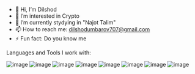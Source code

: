 - 👋 Hi, I’m Dilshod
- 👀 I’m interested in Crypto
- 🌱 I’m currently stydying in "Najot Talim"
- 📫 How to reach me: dilshodumbarov707@gmail.com
- ⚡️ Fun fact: Do you know me

Languages and Tools I work with:

![image](https://camo.githubusercontent.com/20fa323d9dfd4ae88fc654a5eb406e0d13bfd3d00a966c62c25347bda3e4e89d/68747470733a2f2f696d672e736869656c64732e696f2f62616467652f2d48544d4c352d6630363532393f7374796c653d666c6174266c6f676f3d68746d6c35266c6f676f436f6c6f723d7768697465
)
![image](https://camo.githubusercontent.com/c867180d511cdd87dbfab7b88964598a6c0a9fa2825feddf1782534d4569225f/68747470733a2f2f696d672e736869656c64732e696f2f62616467652f2d435353332d3236346465343f7374796c653d666c6174266c6f676f3d63737333266c6f676f436f6c6f723d7768697465)
![image](https://camo.githubusercontent.com/034daf62c344e77f15b3a50eb22c8c2718df016dd0350fec5d605e1c6e4b49d2/68747470733a2f2f696d672e736869656c64732e696f2f62616467652f2d534353532d4343363639393f7374796c653d666c6174266c6f676f3d73617373266c6f676f436f6c6f723d7768697465)
![image](https://camo.githubusercontent.com/58cd0f0f7e745ac74fa418f7a8771e7e99654ba0e005f8d5cf3f110037c68546/68747470733a2f2f696d672e736869656c64732e696f2f62616467652f2d5461696c77696e642532304353532d3338423241433f7374796c653d666c6174266c6f676f3d7461696c77696e642d637373266c6f676f436f6c6f723d7768697465)
![image](https://camo.githubusercontent.com/635fd47c550b70cb63b9cfa98b175aa1971f88e8b393585842cefc3d66bb6251/68747470733a2f2f696d672e736869656c64732e696f2f62616467652f2d4a6176615363726970742d4637444631453f7374796c653d666c6174266c6f676f3d6a617661736372697074266c6f676f436f6c6f723d333233333330)
![image](https://camo.githubusercontent.com/6c2675b3d1e6ba745689734e2ac2bf5372cea867d33405f67b24838ed2f8d11d/68747470733a2f2f696d672e736869656c64732e696f2f62616467652f2d547970655363726970742d3030374143433f7374796c653d666c6174266c6f676f3d74797065736372697074266c6f676f436f6c6f723d7768697465)
![image](https://camo.githubusercontent.com/c3044fc2240409a905d5ec0f0cb500f464da3b97691043ef8fdb3d2c2818320e/68747470733a2f2f696d672e736869656c64732e696f2f62616467652f2d52656163742d3332333333303f7374796c653d666c6174266c6f676f3d7265616374266c6f676f436f6c6f723d7768697465)
![image](https://camo.githubusercontent.com/f2fe849bbed4399ca6e8a2a252ee712469e1a0816ca3456cbb96e1ecea7e1d07/68747470733a2f2f696d672e736869656c64732e696f2f62616467652f2d416e7425323044657369676e2d3031373046453f7374796c653d666c6174266c6f676f3d616e742d64657369676e266c6f676f436f6c6f723d7768697465)

